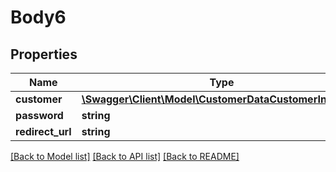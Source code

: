 # Body6

## Properties
Name | Type | Description | Notes
------------ | ------------- | ------------- | -------------
**customer** | [**\Swagger\Client\Model\CustomerDataCustomerInterface**](CustomerDataCustomerInterface.md) |  | 
**password** | **string** |  | [optional] 
**redirect_url** | **string** |  | [optional] 

[[Back to Model list]](../README.md#documentation-for-models) [[Back to API list]](../README.md#documentation-for-api-endpoints) [[Back to README]](../README.md)


